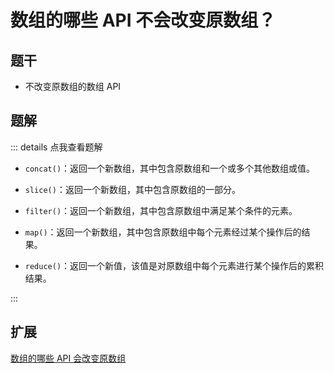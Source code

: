 # 数组的哪些 API 不会改变原数组？

## 题干

- 不改变原数组的数组 API

## 题解

::: details 点我查看题解

- `concat()`：返回一个新数组，其中包含原数组和一个或多个其他数组或值。

- `slice()`：返回一个新数组，其中包含原数组的一部分。

- `filter()`：返回一个新数组，其中包含原数组中满足某个条件的元素。

- `map()`：返回一个新数组，其中包含原数组中每个元素经过某个操作后的结果。

- `reduce()`：返回一个新值，该值是对原数组中每个元素进行某个操作后的累积结果。

:::

## 扩展

[数组的哪些 API 会改变原数组](./040025_update_originalarray.md)


